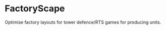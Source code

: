 FactoryScape
============

Optimise factory layouts for tower defence/RTS games for producing units.